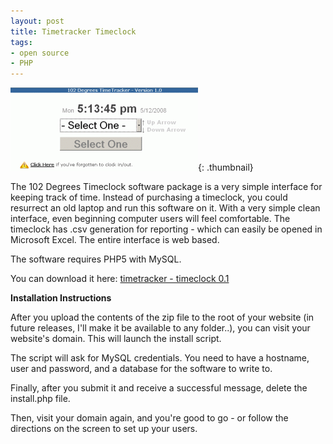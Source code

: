 ```yaml
---
layout: post
title: Timetracker Timeclock
tags:
- open source
- PHP
---
```

[![Time tracker](/uploads/2008/timetracker-screenshot-300x133.gif)](/uploads/2008/timetracker-screenshot.gif){: .thumbnail}

The 102 Degrees Timeclock software package is a very simple interface for keeping track of time.  Instead of purchasing a timeclock, you could resurrect an old laptop and run this software on it.  With a very simple clean interface, even beginning computer users will feel comfortable. The timeclock has .csv generation for reporting - which can easily be opened in Microsoft Excel.  The entire interface is web based.

The software requires PHP5 with MySQL.

You can download it here:
[timetracker - timeclock 0.1](/uploads/2008/timetracker_01.zip)

**Installation Instructions**

After you upload the contents of the zip file to the root of your website (in future releases, I'll make it be available to any folder..), you can visit your website's domain.  This will launch the install script.

The script will ask for MySQL credentials.  You need to have a hostname, user and password, and a database for the software to write to.

Finally, after you submit it and receive a successful message, delete the install.php file.

Then, visit your domain again, and you're good to go - or follow the directions on the screen to set up your users.
